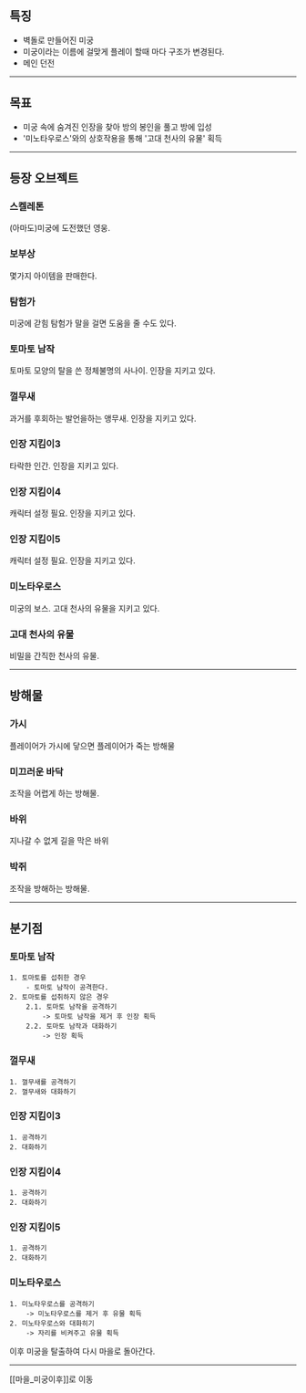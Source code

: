 ## 특징
- 벽돌로 만들어진 미궁
- 미궁이라는 이름에 걸맞게 플레이 할때 마다 구조가 변경된다.
- 메인 던전
---
## 목표
- 미궁 속에 숨겨진 인장을 찾아 방의 봉인을 풀고 방에 입성
- '미노타우로스'와의 상호작용을 통해 '고대 천사의 유물' 획득
---
## 등장 오브젝트
### 스켈레톤
(아마도)미궁에 도전했던 영웅.
### 보부상
몇가지 아이템을 판매한다.
### 탐험가
미궁에 갇힘 탐험가 말을 걸면 도움을 줄 수도 있다.
### 토마토 남작
토마토 모양의 탈을 쓴 정체불명의 사나이. 인장을 지키고 있다.
### 껄무새
과거를 후회하는 발언을하는 앵무새. 인장을 지키고 있다.
### 인장 지킴이3
타락한 인간. 인장을 지키고 있다.
### 인장 지킴이4
캐릭터 설정 필요. 인장을 지키고 있다.
### 인장 지킴이5
캐릭터 설정 필요. 인장을 지키고 있다.
### 미노타우로스
미궁의 보스. 고대 천사의 유물을 지키고 있다.
### 고대 천사의 유물
비밀을 간직한 천사의 유물.

---
## 방해물
### 가시
플레이어가 가시에 닿으면 플레이어가 죽는 방해물
### 미끄러운 바닥
조작을 어렵게 하는 방해물.
### 바위
지나갈 수 없게 길을 막은 바위
### 박쥐
조작을 방해하는 방해물.

---
## 분기점
### 토마토 남작
	1. 토마토를 섭취한 경우
		- 토마토 남작이 공격한다.
	2. 토마토를 섭취하지 않은 경우
		2.1. 토마토 남작을 공격하기
			-> 토마토 남작을 제거 후 인장 획득
		2.2. 토마토 남작과 대화하기
			-> 인장 획득
### 껄무새
	1. 껄무새를 공격하기
	2. 껄무새와 대화하기
### 인장 지킴이3
	1. 공격하기
	2. 대화하기
### 인장 지킴이4
	1. 공격하기
	2. 대화하기
### 인장 지킴이5
	1. 공격하기
	2. 대화하기
### 미노타우로스
	1. 미노타우로스를 공격하기
		-> 미노타우로스를 제거 후 유물 획득
	2. 미노타우로스와 대화히기
		-> 자리를 비켜주고 유물 획득


이후 미궁을 탈출하여 다시 마을로 돌아간다.

---
[[마을_미궁이후]]로 이동
